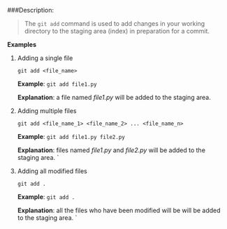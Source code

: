 ###Description:
> The `git add` command is used to add changes in your working directory to the staging area (index) in preparation for a commit.

**Examples**
1. Adding a single file
   
    `git add <file_name>`
   
    **Example**: `git add file1.py`
    
    **Explanation**: a file named *file1.py* will be added to the staging area. 

2. Adding multiple files
   
    `git add <file_name_1> <file_name_2> ... <file_name_n> `
   
    **Example**: `git add file1.py file2.py`
    
    **Explanation**: files named *file1.py* and *file2.py* will be added to the staging area. `

3. Adding all modified files
   
    `git add .`
   
    **Example**: `git add .`
    
    **Explanation**: all the files who have been modified will be will be added to the staging area. `